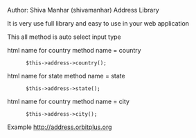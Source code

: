 Author: Shiva Manhar (shivamanhar)
Address Library

It is very use full library and easy to use in your web application

This all method is auto select input type 

html name for country method 
name = country

          $this->address->country();

html name for state method 
name = state
          
          $this->address->state();
          

html name for country method 
name = city

          $this->address->city();
          
Example http://address.orbitplus.org
